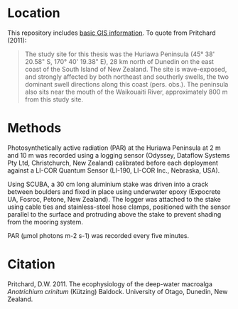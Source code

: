 # Location

This repository includes [basic GIS information][GIS]. To quote from Pritchard (2011):

> The study site for this thesis was the Huriawa Peninsula (45° 38' 20.58" S, 170° 40' 19.38" E), 28 km north of Dunedin on the east coast of the South Island of New Zealand. The site is wave-exposed, and strongly affected by both northeast and southerly swells, the two dominant swell directions along this coast (pers. obs.). The peninsula also sits near the mouth of the Waikouaiti River, approximately 800 m from this study site. 

# Methods

Photosynthetically active radiation (PAR) at the Huriawa Peninsula at 2 m and 10 m was recorded using a logging sensor (Odyssey, Dataflow Systems Pty Ltd, Christchurch, New Zealand) calibrated before each deployment against a LI-COR Quantum Sensor (LI-190, LI-COR Inc., Nebraska, USA). 

Using SCUBA, a 30 cm long aluminium stake was driven into a crack between boulders and fixed in place using underwater epoxy (Expocrete UA, Fosroc, Petone, New Zealand). The logger was attached to the stake using cable ties and stainless-steel hose clamps, positioned with the sensor parallel to the surface and protruding above the stake to prevent shading from the mooring system. 

PAR (µmol photons m-2 s-1) was recorded every five minutes.

# Citation

Pritchard, D.W. 2011. The ecophysiology of the deep-water macroalga *Anotrichium crinitum* (Kützing) Baldock. University of Otago, Dunedin, New Zealand.


[GIS]: https://github.com/tmk-nz/data-phd-pritchard-light/blob/master/GIS/sites.geojson




